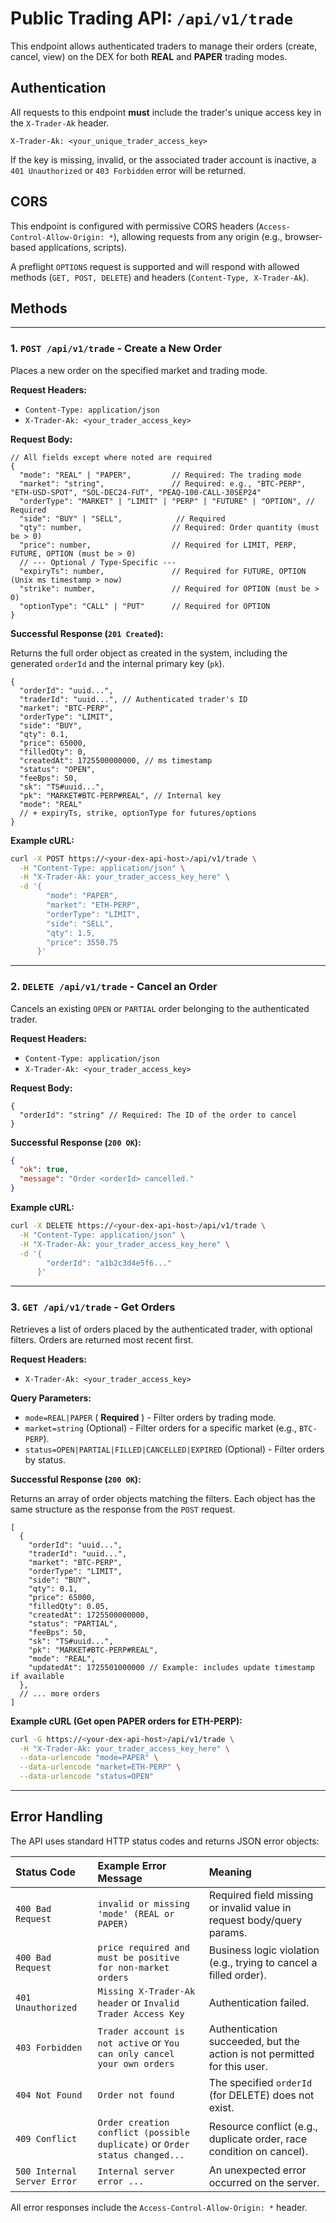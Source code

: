 
# Public Trading API: `/api/v1/trade`

This endpoint allows authenticated traders to manage their orders (create, cancel, view) on the DEX for both **REAL** and **PAPER** trading modes.

## Authentication

All requests to this endpoint **must** include the trader's unique access key in the `X-Trader-Ak` header.

```
X-Trader-Ak: <your_unique_trader_access_key>
```

If the key is missing, invalid, or the associated trader account is inactive, a `401 Unauthorized` or `403 Forbidden` error will be returned.

## CORS

This endpoint is configured with permissive CORS headers (`Access-Control-Allow-Origin: *`), allowing requests from any origin (e.g., browser-based applications, scripts).

A preflight `OPTIONS` request is supported and will respond with allowed methods (`GET, POST, DELETE`) and headers (`Content-Type, X-Trader-Ak`).

## Methods

---

### 1. `POST /api/v1/trade` - Create a New Order

Places a new order on the specified market and trading mode.

**Request Headers:**

*   `Content-Type: application/json`
*   `X-Trader-Ak: <your_trader_access_key>`

**Request Body:**

```jsonc
// All fields except where noted are required
{
  "mode": "REAL" | "PAPER",         // Required: The trading mode
  "market": "string",               // Required: e.g., "BTC-PERP", "ETH-USD-SPOT", "SOL-DEC24-FUT", "PEAQ-100-CALL-30SEP24"
  "orderType": "MARKET" | "LIMIT" | "PERP" | "FUTURE" | "OPTION", // Required
  "side": "BUY" | "SELL",            // Required
  "qty": number,                    // Required: Order quantity (must be > 0)
  "price": number,                  // Required for LIMIT, PERP, FUTURE, OPTION (must be > 0)
  // --- Optional / Type-Specific ---
  "expiryTs": number,               // Required for FUTURE, OPTION (Unix ms timestamp > now)
  "strike": number,                 // Required for OPTION (must be > 0)
  "optionType": "CALL" | "PUT"      // Required for OPTION
}
```

**Successful Response (`201 Created`):**

Returns the full order object as created in the system, including the generated `orderId` and the internal primary key (`pk`).

```jsonc
{
  "orderId": "uuid...",
  "traderId": "uuid...", // Authenticated trader's ID
  "market": "BTC-PERP",
  "orderType": "LIMIT",
  "side": "BUY",
  "qty": 0.1,
  "price": 65000,
  "filledQty": 0,
  "createdAt": 1725500000000, // ms timestamp
  "status": "OPEN",
  "feeBps": 50,
  "sk": "TS#uuid...",
  "pk": "MARKET#BTC-PERP#REAL", // Internal key
  "mode": "REAL"
  // + expiryTs, strike, optionType for futures/options
}
```

**Example cURL:**

```bash
curl -X POST https://<your-dex-api-host>/api/v1/trade \
  -H "Content-Type: application/json" \
  -H "X-Trader-Ak: your_trader_access_key_here" \
  -d '{
        "mode": "PAPER",
        "market": "ETH-PERP",
        "orderType": "LIMIT",
        "side": "SELL",
        "qty": 1.5,
        "price": 3550.75
      }'
```

---

### 2. `DELETE /api/v1/trade` - Cancel an Order

Cancels an existing `OPEN` or `PARTIAL` order belonging to the authenticated trader.

**Request Headers:**

*   `Content-Type: application/json`
*   `X-Trader-Ak: <your_trader_access_key>`

**Request Body:**

```jsonc
{
  "orderId": "string" // Required: The ID of the order to cancel
}
```

**Successful Response (`200 OK`):**

```json
{
  "ok": true,
  "message": "Order <orderId> cancelled."
}
```

**Example cURL:**

```bash
curl -X DELETE https://<your-dex-api-host>/api/v1/trade \
  -H "Content-Type: application/json" \
  -H "X-Trader-Ak: your_trader_access_key_here" \
  -d '{
        "orderId": "a1b2c3d4e5f6..."
      }'
```

---

### 3. `GET /api/v1/trade` - Get Orders

Retrieves a list of orders placed by the authenticated trader, with optional filters. Orders are returned most recent first.

**Request Headers:**

*   `X-Trader-Ak: <your_trader_access_key>`

**Query Parameters:**

*   `mode=REAL|PAPER` ( **Required** ) - Filter orders by trading mode.
*   `market=string` (Optional) - Filter orders for a specific market (e.g., `BTC-PERP`).
*   `status=OPEN|PARTIAL|FILLED|CANCELLED|EXPIRED` (Optional) - Filter orders by status.

**Successful Response (`200 OK`):**

Returns an array of order objects matching the filters. Each object has the same structure as the response from the `POST` request.

```jsonc
[
  {
    "orderId": "uuid...",
    "traderId": "uuid...",
    "market": "BTC-PERP",
    "orderType": "LIMIT",
    "side": "BUY",
    "qty": 0.1,
    "price": 65000,
    "filledQty": 0.05,
    "createdAt": 1725500000000,
    "status": "PARTIAL",
    "feeBps": 50,
    "sk": "TS#uuid...",
    "pk": "MARKET#BTC-PERP#REAL",
    "mode": "REAL",
    "updatedAt": 1725501000000 // Example: includes update timestamp if available
  },
  // ... more orders
]
```

**Example cURL (Get open PAPER orders for ETH-PERP):**

```bash
curl -G https://<your-dex-api-host>/api/v1/trade \
  -H "X-Trader-Ak: your_trader_access_key_here" \
  --data-urlencode "mode=PAPER" \
  --data-urlencode "market=ETH-PERP" \
  --data-urlencode "status=OPEN"
```

---

## Error Handling

The API uses standard HTTP status codes and returns JSON error objects:

| Status Code | Example Error Message                                                       | Meaning                                                                |
| :---------- | :-------------------------------------------------------------------------- | :--------------------------------------------------------------------- |
| `400 Bad Request` | `invalid or missing 'mode' (REAL or PAPER)`                               | Required field missing or invalid value in request body/query params.  |
| `400 Bad Request` | `price required and must be positive for non-market orders`               | Business logic violation (e.g., trying to cancel a filled order).        |
| `401 Unauthorized` | `Missing X-Trader-Ak header` or `Invalid Trader Access Key`             | Authentication failed.                                                 |
| `403 Forbidden` | `Trader account is not active` or `You can only cancel your own orders` | Authentication succeeded, but the action is not permitted for this user. |
| `404 Not Found` | `Order not found`                                                           | The specified `orderId` (for DELETE) does not exist.                   |
| `409 Conflict`  | `Order creation conflict (possible duplicate)` or `Order status changed...` | Resource conflict (e.g., duplicate order, race condition on cancel).   |
| `500 Internal Server Error` | `Internal server error ...`                                       | An unexpected error occurred on the server.                            |

All error responses include the `Access-Control-Allow-Origin: *` header.
